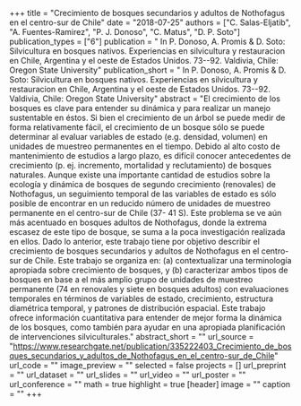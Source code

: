 +++
title = "Crecimiento de bosques secundarios y adultos	de Nothofagus en el centro-sur de Chile"
date = "2018-07-25"
authors = ["C. Salas-Eljatib", "A. Fuentes-Ramirez", "P. J. Donoso", "C. Matus", "D. P. Soto"]
publication_types = ["6"]
publication = " In P. Donoso, A. Promis & D. Soto: Silvicultura en bosques nativos. Experiencias en silvicultura y restauracion en Chile, Argentina y el oeste de Estados Unidos.  73--92. Valdivia, Chile: Oregon State University"
publication_short = " In P. Donoso, A. Promis & D. Soto: Silvicultura en bosques nativos. Experiencias en silvicultura y restauracion en Chile, Argentina y el oeste de Estados Unidos.  73--92. Valdivia, Chile: Oregon State University"
abstract = "El crecimiento de los bosques es clave para entender su dinámica y para realizar un manejo sustentable en éstos. Si bien el crecimiento de un árbol se puede medir de forma relativamente fácil, el crecimiento de un bosque sólo se puede determinar al evaluar variables de estado (e.g. densidad, volumen) en unidades de muestreo permanentes en el tiempo. Debido al alto costo de mantenimiento de estudios a largo plazo, es difícil conocer antecedentes de crecimiento (p. ej. incremento, mortalidad y reclutamiento) de bosques naturales. Aunque existe una importante cantidad de estudios sobre la ecología y dinámica de bosques de segundo crecimiento (renovales) de Nothofagus, un seguimiento temporal de las variables de estado es sólo posible de encontrar en un reducido número de unidades de muestreo permanente en el centro-sur de Chile (37- 41 S). Este problema se ve aún más acentuado en bosques adultos de Nothofagus, donde la extrema escasez de este tipo de bosque, se suma a la poca investigación realizada en ellos. Dado lo anterior, este trabajo tiene por objetivo describir el crecimiento de bosques secundarios y adultos de Nothofagus en el centro-sur de Chile. Este trabajo se organiza en: (a) contextualizar una terminología apropiada sobre crecimiento de bosques, y (b) caracterizar ambos tipos de bosques en base a el más amplio grupo de unidades de muestreo permanente (74 en renovales y siete en bosques adultos) con evaluaciones temporales en términos de variables de estado, crecimiento, estructura diamétrica temporal, y patrones de distribución espacial. Este trabajo ofrece información cuantitativa para entender de mejor forma la dinámica de los bosques, como también para ayudar en una apropiada planificación de intervenciones silviculturales."
abstract_short = ""
url_source = "https://www.researchgate.net/publication/335222403_Crecimiento_de_bosques_secundarios_y_adultos_de_Nothofagus_en_el_centro-sur_de_Chile"
url_code = ""
image_preview = ""
selected = false
projects = []
url_preprint = ""
url_dataset = ""
url_slides = ""
url_video = ""
url_poster = ""
url_conference = ""
math = true
highlight = true
[header]
image = ""
caption = ""
+++
